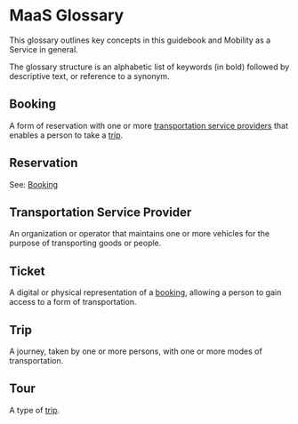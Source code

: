 # MaaS Glossary

This glossary outlines key concepts in this guidebook and Mobility as a Service in general.

The glossary structure is an alphabetic list of keywords \(in bold\) followed by descriptive text, or reference to a synonym.

## Booking

A form of reservation with one or more [transportation service providers](#transportation-service-provider) that enables a person to take a [trip](#trip).

## Reservation

See: [Booking](#booking)

## Transportation Service Provider

An organization or operator that maintains one or more vehicles for the purpose of transporting goods or people.

## Ticket

A digital or physical representation of a [booking](#booking), allowing a person to gain access to a form of transportation.

## **Trip**

A journey, taken by one or more persons, with one or more modes of transportation.

## Tour

A type of [trip](#trip).


